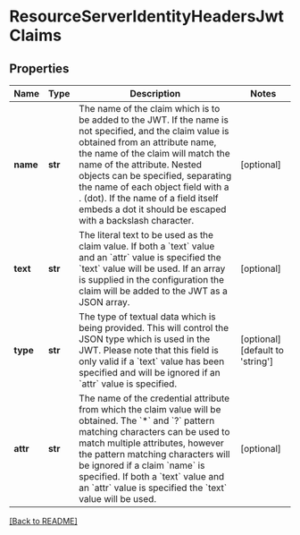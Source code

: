 # ResourceServerIdentityHeadersJwtClaims


## Properties

Name | Type | Description | Notes
------------ | ------------- | ------------- | -------------
**name** | **str** | The name of the claim which is to be added to the JWT. If the name is not specified, and the claim value is obtained from an attribute name, the name of the claim will match the name of the attribute.   Nested objects can be specified, separating the name of each object field with a . (dot).  If the name of a field itself embeds a dot it should be escaped with a backslash character.  | [optional] 
**text** | **str** | The literal text to be used as the claim value.  If both a &#x60;text&#x60; value and an &#x60;attr&#x60; value is specified the &#x60;text&#x60; value will be used.  If an array is supplied in the configuration the claim will be added to the JWT as a JSON array.  | [optional] 
**type** | **str** | The type of textual data which is being provided.  This will control the JSON type which is used in the JWT. Please note that this field is only valid if a &#x60;text&#x60; value has been specified and will be ignored if an &#x60;attr&#x60; value is specified.  | [optional] [default to 'string']
**attr** | **str** | The name of the credential attribute from which the claim value will be obtained.  The &#x60;*&#x60; and &#x60;?&#x60; pattern matching characters can be used to match multiple attributes, however the pattern matching characters will be ignored if a claim &#x60;name&#x60; is specified.  If both a &#x60;text&#x60; value and an &#x60;attr&#x60; value is specified the &#x60;text&#x60; value will be used.  | [optional] 

[[Back to README]](../README.md)



